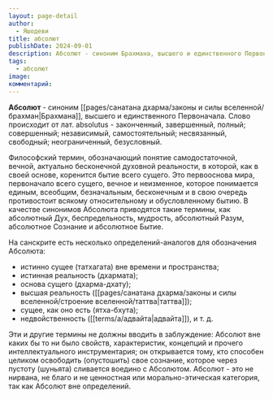 ```yaml
---
layout: page-detail
author:
  - Яшодеви
title: абсолют
publishDate: 2024-09-01
description: Абсолют - синоним Брахмана, высшего и единственного Первоначала.
tags:
  - абсолют
image: 
комментарий:
---
```

**Абсолют** - синоним [[pages/санатана дхарма/законы и силы вселенной/брахман|Брахмана]], высшего и единственного Первоначала. Слово происходит от лат. absolutus - законченный, завершенный, полный; совершенный; независимый, самостоятельный; несвязанный, свободный; неограниченный, безусловный.

Философский термин, обозначающий понятие самодостаточной, вечной, актуально бесконечной духовной реальности, в которой, как в своей основе, коренится бытие всего сущего. Это первооснова мира, первоначало всего сущего, вечное и неизменное, которое понимается единым, всеобщим, безначальным, бесконечным и в свою очередь противостоит всякому относительному и обусловленному бытию. В качестве синонимов Абсолюта приводятся такие термины, как абсолютный Дух, беспредельность, мудрость, абсолютный Разум, абсолютное Сознание и абсолютное Бытие.

На санскрите есть несколько определений-аналогов для обозначения Абсолюта: 

- истинно сущее (татхагата) вне времени и пространства;
- истинная реальность (дхармата); 
- основа сущего (дхарма-дхату); 
- высшая реальность ([[pages/санатана дхарма/законы и силы вселенной/строение вселенной/таттва|таттва]]); 
- сущее, как оно есть (ятха-бхута); 
- недвойственность ([[terms/a/адвайта|адвайта]]), и т. д. 

Эти и другие термины не должны вводить в заблуждение: Абсолют вне каких бы то ни было свойств, характеристик, концепций и прочего интеллектуального инструментария; он открывается тому, кто способен целиком освободить (опустошить) свое сознание, которое через пустоту (шуньята) сливается воедино с Абсолютом. Абсолют - это не нирвана, не благо и не ценностная или морально-этическая категория, так как Абсолют вне определений.

